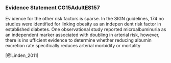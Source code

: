 ### Evidence Statement CG15AdultES157
Ev idence for the other risk factors is sparse. In the SIGN guidelines, 174 no studies were identified for linking obesity as an indepen dent risk factor in established diabetes. One observational study reported microalbuminuria as an independent marker associated with doubling in arterial risk, however, there is ins ufficient evidence to determine whether reducing albumin excretion rate specifically reduces arterial morbidity or mortality



[@Linden_2011]
